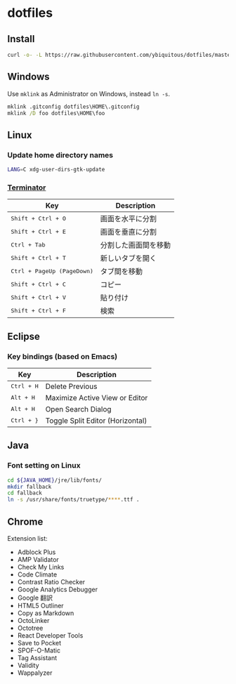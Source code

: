 # dotfiles

## Install

```sh
curl -o- -L https://raw.githubusercontent.com/ybiquitous/dotfiles/master/install.sh | sh
```

## Windows

Use `mklink` as Administrator on Windows, instead `ln -s`.

```bat
mklink .gitconfig dotfiles\HOME\.gitconfig
mklink /D foo dotfiles\HOME\foo
```

## Linux

### Update home directory names

```sh
LANG=C xdg-user-dirs-gtk-update
```

### [Terminator](http://gnometerminator.blogspot.jp/)

| Key                                 | Description          |
| ----------------------------------- | -------------------- |
| <kbd>Shift + Ctrl + O</kbd>         | 画面を水平に分割     |
| <kbd>Shift + Ctrl + E</kbd>         | 画面を垂直に分割     |
| <kbd>Ctrl + Tab</kbd>               | 分割した画面間を移動 |
| <kbd>Shift + Ctrl + T</kbd>         | 新しいタブを開く     |
| <kbd>Ctrl + PageUp (PageDown)</kbd> | タブ間を移動         |
| <kbd>Shift + Ctrl + C</kbd>         | コピー               |
| <kbd>Shift + Ctrl + V</kbd>         | 貼り付け             |
| <kbd>Shift + Ctrl + F</kbd>         | 検索                 |

## Eclipse

### Key bindings (based on Emacs)

| Key                 | Description                      |
| ------------------- | -------------------------------- |
| <kbd>Ctrl + H</kbd> | Delete Previous                  |
| <kbd>Alt + H</kbd>  | Maximize Active View or Editor   |
| <kbd>Alt + H</kbd>  | Open Search Dialog               |
| <kbd>Ctrl + }</kbd> | Toggle Split Editor (Horizontal) |

## Java

### Font setting on Linux

```sh
cd ${JAVA_HOME}/jre/lib/fonts/
mkdir fallback
cd fallback
ln -s /usr/share/fonts/truetype/****.ttf .
```

## Chrome

Extension list:

- Adblock Plus
- AMP Validator
- Check My Links
- Code Climate
- Contrast Ratio Checker
- Google Analytics Debugger
- Google 翻訳
- HTML5 Outliner
- Copy as Markdown
- OctoLinker
- Octotree
- React Developer Tools
- Save to Pocket
- SPOF-O-Matic
- Tag Assistant
- Validity
- Wappalyzer
